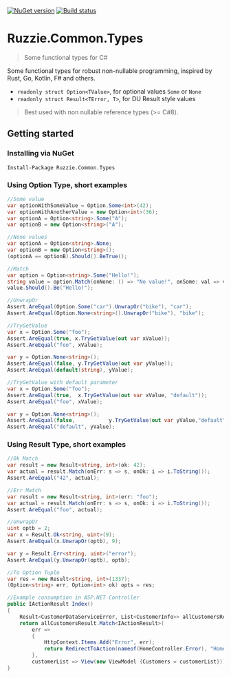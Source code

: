 [![NuGet version](https://badge.fury.io/nu/Ruzzie.Common.Types.svg)](https://badge.fury.io/nu/Ruzzie.Common.Types)
[![Build status](https://ci.appveyor.com/api/projects/status/k4w55w361so4xqn5/branch/master?svg=true)](https://ci.appveyor.com/project/Ruzzie/ruzzie-common-types/branch/master)

# Ruzzie.Common.Types

> Some functional types for C#

Some functional types for robust non-nullable programming, inspired by Rust, Go, Kotlin, F# and others.

- `readonly struct Option<TValue>`, for optional values `Some` or `None`
- `readonly struct Result<TError, T>`, for DU Result style values

> Best used with non nullable reference types (>= C#8).

## Getting started

### Installing via NuGet

    Install-Package Ruzzie.Common.Types

### Using Option Type, short examples

```csharp
//Some value
var optionWithSomeValue = Option.Some<int>(42);
var optionWithAnotherValue = new Option<int>(36);
var optionA = Option<string>.Some("A");
var optionB = new Option<string>("A");

//None values
var optionA = Option<string>.None;
var optionB = new Option<string>();
(optionA == optionB).Should().BeTrue();

//Match
var option = Option<string>.Some("Hello!");
string value = option.Match(onNone: () => "No value!", onSome: val => val);
value.Should().Be("Hello!");

//UnwrapOr
Assert.AreEqual(Option.Some("car").UnwrapOr("bike"), "car");
Assert.AreEqual(Option.None<string>().UnwrapOr("bike"), "bike");

//TryGetValue
var x = Option.Some("foo");
Assert.AreEqual(true, x.TryGetValue(out var xValue));
Assert.AreEqual("foo", xValue);

var y = Option.None<string>();
Assert.AreEqual(false, y.TryGetValue(out var yValue));
Assert.AreEqual(default(string), yValue);

//TryGetValue with default parameter
var x = Option.Some("foo");
Assert.AreEqual(true,  x.TryGetValue(out var xValue, "default"));
Assert.AreEqual("foo", xValue);

var y = Option.None<string>();
Assert.AreEqual(false,           y.TryGetValue(out var yValue,"default"));
Assert.AreEqual("default", yValue);

```

### Using Result Type, short examples

```csharp
//Ok Match
var result = new Result<string, int>(ok: 42);
var actual = result.Match(onErr: s => s, onOk: i => i.ToString());
Assert.AreEqual("42", actual);

//Err Match
var result = new Result<string, int>(err: "foo");
var actual = result.Match(onErr: s => s, onOk: i => i.ToString());
Assert.AreEqual("foo", actual);

//UnwrapOr
uint optb = 2;
var x = Result.Ok<string, uint>(9);
Assert.AreEqual(x.UnwrapOr(optb), 9);

var y = Result.Err<string, uint>("error");
Assert.AreEqual(y.UnwrapOr(optb), optb);

//To Option Tuple
var res = new Result<string, int>(1337);           
(Option<string> err, Option<int> ok) opts = res;

//Example consumption in ASP.NET Controller
public IActionResult Index()
{
    Result<CustomerDataServiceError, List<CustomerInfo>> allCustomersResult = _customerDataService.GetAllCustomers();
    return allCustomersResult.Match<IActionResult>(
        err =>
        {
            HttpContext.Items.Add("Error", err);
            return RedirectToAction(nameof(HomeController.Error), "Home", new {error = err});
        },
        customerList => View(new ViewModel {Customers = customerList}));
}

```
